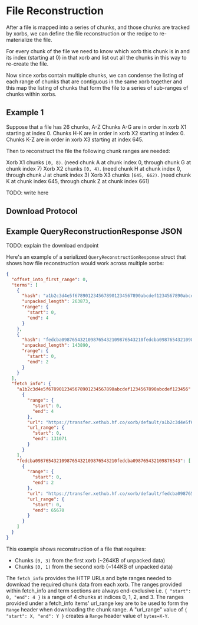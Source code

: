 # File Reconstruction

After a file is mapped into a series of chunks, and those chunks are tracked by xorbs, we can define the file reconstruction or the recipe to re-materialize the file.

For every chunk of the file we need to know which xorb this chunk is in and its index (starting at 0) in that xorb and list out all the chunks in this way to re-create the file.

Now since xorbs contain multiple chunks, we can condense the listing of each range of chunks that are contiguous in the same xorb together and this map the listing of chunks that form the file to a series of sub-ranges of chunks within xorbs.

## Example 1

Suppose that a file has 26 chunks, A-Z
Chunks A-G are in order in xorb X1 starting at index 0.
Chunks H-K are in order in xorb X2 starting at index 0.
Chunks K-Z are in order in xorb X3 starting at index 645.

Then to reconstruct the file the following chunk ranges are needed:

Xorb X1 chunks `[0, 8)`. (need chunk A at chunk index 0, through chunk G at chunk index 7)
Xorb X2 chunks `[0, 4)`. (need chunk H at chunk index 0, through chunk J at chunk index 3)
Xorb X3 chunks `[645, 662)`. (need chunk K at chunk index 645, through chunk Z at chunk index 661)

TODO: write here

## Download Protocol

## Example QueryReconstructionResponse JSON

TODO: explain the download endpoint

Here's an example of a serialized `QueryReconstructionResponse` struct that shows how file reconstruction would work across multiple xorbs:

```json
{
  "offset_into_first_range": 0,
  "terms": [
    {
      "hash": "a1b2c3d4e5f6789012345678901234567890abcdef1234567890abcdef123456",
      "unpacked_length": 263873,
      "range": {
        "start": 0,
        "end": 4
      }
    },
    {
      "hash": "fedcba0987654321098765432109876543210fedcba098765432109876543",
      "unpacked_length": 143890,
      "range": {
        "start": 0,
        "end": 2
      }
    }
  ],
  "fetch_info": {
    "a1b2c3d4e5f6789012345678901234567890abcdef1234567890abcdef123456": [
      {
        "range": {
          "start": 0,
          "end": 4
        },
        "url": "https://transfer.xethub.hf.co/xorb/default/a1b2c3d4e5f6789012345678901234567890abcdef1234567890abcdef123456?X-Amz-Algorithm=AWS4-HMAC-SHA256&X-Amz-Credential=AKIAIOSFODNN7EXAMPLE%2F20130721%2Fus-east-1%2Fs3%2Faws4_request&X-Amz-Date=20130721T201207Z&X-Amz-Expires=3600&X-Amz-SignedHeaders=host&X-Amz-Signature=d6796aa6097c82ba7e33b4725e8396f8a9638f7c3d4b5a6b7c8d9e0f1a2b3c4d",
        "url_range": {
          "start": 0,
          "end": 131071
        }
      }
    ],
    "fedcba0987654321098765432109876543210fedcba098765432109876543": [
      {
        "range": {
          "start": 0,
          "end": 2
        },
        "url": "https://transfer.xethub.hf.co/xorb/default/fedcba0987654321098765432109876543210fedcba098765432109876543?X-Amz-Algorithm=AWS4-HMAC-SHA256&X-Amz-Credential=AKIAIOSFODNN7EXAMPLE%2F20130721%2Fus-east-1%2Fs3%2Faws4_request&X-Amz-Date=20130721T201207Z&X-Amz-Expires=3600&X-Amz-SignedHeaders=host&X-Amz-Signature=d6796aa6097c82ba7e33b4725e8396f8a9638f7c3d4b5a6b7c8d9e0f1a2b3c4d",
        "url_range": {
          "start": 0,
          "end": 65670
        }
      }
    ]
  }
}
```

This example shows reconstruction of a file that requires:

- Chunks `[0, 3)` from the first xorb (~264KB of unpacked data)
- Chunks `[0, 1)` from the second xorb (~144KB of unpacked data)

The `fetch_info` provides the HTTP URLs and byte ranges needed to download the required chunk data from each xorb. The ranges provided within fetch_info and term sections are always end-exclusive i.e.
`{ "start": 0, "end": 4 }` is a range of 4 chunks at indices 0, 1, 2, and 3. The ranges provided under a fetch_info items' url_range key are to be used to form the `Range` header when downloading the chunk range.
A "url_range" value of `{ "start": X, "end": Y }` creates a `Range` header value of `bytes=X-Y`.
